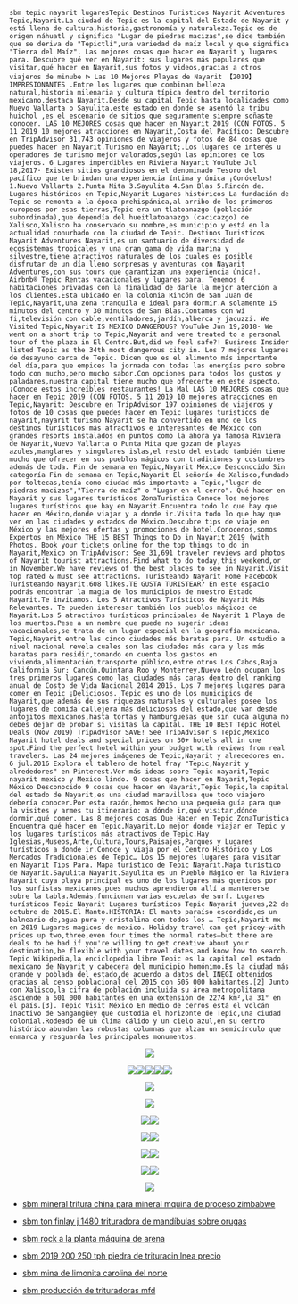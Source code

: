 
```
sbm tepic nayarit lugaresTepic Destinos Turisticos Nayarit Adventures Tepic,Nayarit.La ciudad de Tepic es la capital del Estado de Nayarit y está llena de cultura,historia,gastronomía y naturaleza.Tepic es de origen náhuatl y significa "Lugar de piedras macizas",se dice también que se deriva de "Tepictli",una variedad de maíz local y que significa "Tierra del Maíz". Las mejores cosas que hacer en Nayarit y lugares para. Descubre qué ver en Nayarit: sus lugares más populares que visitar,qué hacer en Nayarit,sus fotos y videos,gracias a otros viajeros de minube ᐅ Las 10 Mejores Playas de Nayarit 【2019】IMPRESIONANTES .Entre los lugares que combinan belleza natural,historia milenaria y cultura típica dentro del territorio mexicano,destaca Nayarit.Desde su capital Tepic hasta localidades como Nuevo Vallarta o Sayulita,este estado en donde se asentó la tribu huichol ,es el escenario de sitios que seguramente siempre soñaste conocer. LAS 10 MEJORES cosas que hacer en Nayarit 2019 (CON FOTOS. 5 11 2019 10 mejores atracciones en Nayarit,Costa del Pacífico: Descubre en TripAdvisor 31,743 opiniones de viajeros y fotos de 84 cosas que puedes hacer en Nayarit.Turismo en Nayarit;.Los lugares de interés u operadores de turismo mejor valorados,según las opiniones de los viajeros. 6 Lugares imperdibles en Riviera Nayarit YouTube Jul 18,2017· Existen sitios grandiosos en el denominado Tesoro del pacífico que te brindan una experiencia íntima y única ¡Conócelos! 1.Nuevo Vallarta 2.Punta Mita 3.Sayulita 4.San Blas 5.Rincón de. Lugares históricos en Tepic,Nayarit Lugares históricos La fundación de Tepic se remonta a la época prehispánica,al arribo de los primeros europeos por esas tierras,Tepic era un tlatoanazgo (población subordinada),que dependía del hueitlatoanazgo (cacicazgo) de Xalisco,Xalisco ha conservado su nombre,es municipio y está en la actualidad conurbado con la ciudad de Tepic. Destinos Turisticos Nayarit Adventures Nayarit,es un santuario de diversidad de ecosistemas tropicales y una gran gama de vida marina y silvestre,tiene atractivos naturales de los cuales es posible disfrutar de un día lleno sorpresas y aventuras con Nayarit Adventures,con sus tours que garantizan una experiencia única!. Airbnb® Tepic Rentas vacacionales y lugares para. Tenemos 6 habitaciones privadas con la finalidad de darle la mejor atención a los clientes.Esta ubicado en la colonia Rincón de San Juan de Tepic,Nayarit,una zona tranquila e ideal para dormir.A solamente 15 minutos del centro y 30 minutos de San Blas.Contamos con wi fi,televisión con cable,ventiladores,jardín,alberca y jacuzzi. We Visited Tepic,Nayarit IS MEXICO DANGEROUS? YouTube Jun 19,2018· We went on a short trip to Tepic,Nayarit and were treated to a personal tour of the plaza in El Centro.But,did we feel safe?! Business Insider listed Tepic as the 34th most dangerous city in. Los 7 mejores lugares de desayuno cerca de Tepic. Dicen que es el alimento más importante del día,para que empices la jornada con todas las energías pero sobre todo con mucho,pero mucho sabor.Con opciones para todos los gustos y paladares,nuestra capital tiene mucho que ofrecerte en este aspecto.¡Conoce estos increíbles restaurantes! La Mal LAS 10 MEJORES cosas que hacer en Tepic 2019 (CON FOTOS. 5 11 2019 10 mejores atracciones en Tepic,Nayarit: Descubre en TripAdvisor 197 opiniones de viajeros y fotos de 10 cosas que puedes hacer en Tepic lugares turisticos de nayarit,nayarit turismo Nayarit se ha convertido en uno de los destinos turísticos más atractivos e interesantes de México con grandes resorts instalados en puntos como la ahora ya famosa Riviera de Nayarit,Nuevo Vallarta o Punta Mita que gozan de playas azules,manglares y singulares islas,el resto del estado también tiene mucho que ofrecer en sus pueblos mágicos con tradiciones y costumbres además de toda. Fin de semana en Tepic,Nayarit México Desconocido Sin categoría Fin de semana en Tepic,Nayarit El señorío de Xalisco,fundado por toltecas,tenía como ciudad más importante a Tepic,"lugar de piedras macizas","Tierra de maíz" o "Lugar en el cerro". Qué hacer en Nayarit y sus lugares turísticos ZonaTuristica Conoce los mejores lugares turísticos que hay en Nayarit.Encuentra todo lo que hay que hacer en México,donde viajar y a donde ir.Visita todo lo que hay que ver en las ciudades y estados de México.Descubre tips de viaje en México y las mejores ofertas y promociones de hotel.Conocenos,somos Expertos en México THE 15 BEST Things to Do in Nayarit 2019 (with Photos. Book your tickets online for the top things to do in Nayarit,Mexico on TripAdvisor: See 31,691 traveler reviews and photos of Nayarit tourist attractions.Find what to do today,this weekend,or in November.We have reviews of the best places to see in Nayarit.Visit top rated & must see attractions. Turisteando Nayarit Home Facebook Turisteando Nayarit.608 likes.TE GUSTA TURISTEAR? En este espacio podrás encontrar la magia de los municipios de nuestro Estado Nayarit.Te invitamos. Los 5 Atractivos Turísticos de Nayarit Más Relevantes. Te pueden interesar también los pueblos mágicos de Nayarit.Los 5 atractivos turísticos principales de Nayarit 1 Playa de los muertos.Pese a un nombre que puede no sugerir ideas vacacionales,se trata de un lugar especial en la geografía mexicana. Tepic,Nayarit entre las cinco ciudades más baratas para. Un estudio a nivel nacional revela cuales son las ciudades más cara y las más baratas para residir,tomando en cuenta los gastos en vivienda,alimentación,transporte público,entre otros Los Cabos,Baja California Sur; Cancún,Quintana Roo y Monterrey,Nuevo León ocupan los tres primeros lugares como las ciudades más caras dentro del ranking anual de Costo de Vida Nacional 2014 2015. Los 7 mejores lugares para comer en Tepic ¡Deliciosos. Tepic es uno de los municipios de Nayarit,que además de sus riquezas naturales y culturales posee los lugares de comida callejera más deliciosos del estado,que van desde antojitos mexicanos,hasta tortas y hamburguesas que sin duda alguna no debes dejar de probar si visitas la capital. THE 10 BEST Tepic Hotel Deals (Nov 2019) TripAdvisor SAVE! See TripAdvisor's Tepic,Mexico Nayarit hotel deals and special prices on 30+ hotels all in one spot.Find the perfect hotel within your budget with reviews from real travelers. Las 24 mejores imágenes de Tepic,Nayarit y alrededores en. 6 jul.2016 Explora el tablero de hotel fray "Tepic,Nayarit y alrededores" en Pinterest.Ver más ideas sobre Tepic nayarit,Tepic nayarit mexico y Mexico lindo. 9 cosas que hacer en Nayarit,Tepic México Desconocido 9 cosas que hacer en Nayarit,Tepic Tepic,la capital del estado de Nayarit,es una ciudad maravillosa que todo viajero debería conocer.Por esta razón,hemos hecho una pequeña guía para que la visites y armes tu itinerario: a dónde ir,qué visitar,dónde dormir,qué comer. Las 8 mejores cosas Que Hacer en Tepic ZonaTuristica Encuentra qué hacer en Tepic,Nayarit.Lo mejor donde viajar en Tepic y los lugares turísticos más atractivos de Tepic.Hay Iglesias,Museos,Arte,Cultura,Tours,Paisajes,Parques y Lugares turísticos a donde ir.Conoce y viaja por el Centro Histórico y Los Mercados Tradicionales de Tepic… Los 15 mejores lugares para visitar en Nayarit Tips Para. Mapa turístico de Tepic Nayarit.Mapa turístico de Nayarit.Sayulita Nayarit.Sayulita es un Pueblo Mágico en la Riviera Nayarit cuya playa principal es uno de los lugares más queridos por los surfistas mexicanos,pues muchos aprendieron allí a mantenerse sobre la tabla.Además,funcionan varias escuelas de surf. Lugares turísticos Tepic Nayarit Lugares turísticos Tepic Nayarit jueves,22 de octubre de 2015.El Manto.HISTORIA: El manto paraíso escondido,es un balneario de,agua pura y cristalina con todos los … Tepic,Nayarit mx en 2019 Lugares magicos de mexico. Holiday travel can get pricey—with prices up two,three,even four times the normal rates—but there are deals to be had if you're willing to get creative about your destination,be flexible with your travel dates,and know how to search. Tepic Wikipedia,la enciclopedia libre Tepic es la capital del estado mexicano de Nayarit y cabecera del municipio homónimo.Es la ciudad más grande y poblada del estado,de acuerdo a datos del INEGI obtenidos gracias al censo poblacional del 2015 con 505 000 habitantes.[2] Junto con Xalisco,la cifra de población incluida su área metropolitana asciende a 601 000 habitantes en una extensión de 2274 km²,la 31° en el país.[3]. Tepic Visit México En medio de cerros está el volcán inactivo de Sangangüey que custodia el horizonte de Tepic,una ciudad colonial.Rodeado de un clima cálido y un cielo azul,en su centro histórico abundan las robustas columnas que alzan un semicírculo que enmarca y resguarda los principales monumentos. 
```

<div align="center">

<a href="https://es-crusher.shibang-china.com/github&k=sbm+tepic+nayarit+lugares"><img src="https://static.shibang-china.com/es/crusher/logo.jpg"></a>

<a href="https://es-crusher.shibang-china.com/github&k=sbm+tepic+nayarit+lugares"><img src="https://static.shibang-china.com/es/crusher/index.jpg"></a><a href="https://es-crusher.shibang-china.com/material.htmlgithub&k=sbm+tepic+nayarit+lugares"><img src="https://static.shibang-china.com/es/crusher/material.jpg"></a><a href="https://es-crusher.shibang-china.com/application.htmlgithub&k=sbm+tepic+nayarit+lugares"><img src="https://static.shibang-china.com/es/crusher/application.jpg"></a><a href="https://es-crusher.shibang-china.com/aboutus.htmlgithub&k=sbm+tepic+nayarit+lugares"><img src="https://static.shibang-china.com/es/crusher/aboutus.jpg"></a><a href="https://es-crusher.shibang-china.com/contact.htmlgithub&k=sbm+tepic+nayarit+lugares"><img src="https://static.shibang-china.com/es/crusher/contact.jpg"></a>

<a href="https://es-crusher.shibang-china.com/github&k=sbm+tepic+nayarit+lugares"><img src="https://static.shibang-china.com/es/crusher/banner.jpg"></a>

<a href="https://swt.shibang-china.com/github&k=sbm+tepic+nayarit+lugares"><img src="https://static.shibang-china.com/es/crusher/text.jpg"></a>

<a href="https://swt.shibang-china.com/github&k=sbm+tepic+nayarit+lugares"><img src="https://static.shibang-china.com/es/crusher/chat.jpg"></a><a href="https://es-crusher.shibang-china.com/contact.htmlgithub&k=sbm+tepic+nayarit+lugares"><img src="https://static.shibang-china.com/es/crusher/message.jpg"></a>

<a href="https://es-crusher.shibang-china.com/products/pe.htmlgithub&k=sbm+tepic+nayarit+lugares"><img src="https://static.shibang-china.com/es/crusher/pe.jpg"></a><a href="https://es-crusher.shibang-china.com/products/pf.htmlgithub&k=sbm+tepic+nayarit+lugares"><img src="https://static.shibang-china.com/es/crusher/pf.jpg"></a>

<a href="https://es-crusher.shibang-china.com/products/hpt.htmlgithub&k=sbm+tepic+nayarit+lugares"><img src="https://static.shibang-china.com/es/crusher/hpt.jpg"></a><a href="https://es-crusher.shibang-china.com/products/vsi.htmlgithub&k=sbm+tepic+nayarit+lugares"><img src="https://static.shibang-china.com/es/crusher/vsi.jpg"></a>

<a href="https://es-crusher.shibang-china.com/products/klv.htmlgithub&k=sbm+tepic+nayarit+lugares"><img src="https://static.shibang-china.com/es/crusher/klv.jpg"></a><a href="https://es-crusher.shibang-china.com/products/portable.htmlgithub&k=sbm+tepic+nayarit+lugares"><img src="https://static.shibang-china.com/es/crusher/portable.jpg"></a>

<a href="https://swt.shibang-china.com/github&k=sbm+tepic+nayarit+lugares"><img src="https://static.shibang-china.com/es/crusher/case.jpg"></a>

</div>


* [sbm mineral tritura china para mineral mquina de proceso zimbabwe](sbm%20mineral%20tritura%20china%20para%20mineral%20mquina%20de%20proceso%20zimbabwe.md)

* [sbm ton finlay j 1480 trituradora de mandíbulas sobre orugas](sbm%20ton%20finlay%20j%201480%20trituradora%20de%20mand%C3%ADbulas%20sobre%20orugas.md)

* [sbm rock a la planta máquina de arena](sbm%20rock%20a%20la%20planta%20m%C3%A1quina%20de%20arena.md)

* [sbm 2019 200 250 tph piedra de trituracin lnea precio](sbm%202019%20200%20250%20tph%20piedra%20de%20trituracin%20lnea%20precio.md)

* [sbm mina de limonita carolina del norte](sbm%20mina%20de%20limonita%20carolina%20del%20norte.md)

* [sbm producción de trituradoras mfd](sbm%20producci%C3%B3n%20de%20trituradoras%20mfd.md)